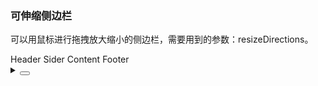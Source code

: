 ### 可伸缩侧边栏

可以用鼠标进行拖拽放大缩小的侧边栏，需要用到的参数：<yc-tag>resizeDirections</yc-tag>。

<div class="cell-demo vp-raw">
  <div class="layout-demo">
    <yc-layout>
      <yc-layout-header>Header</yc-layout-header>
      <yc-layout>
        <yc-layout-sider :resize-directions="['right']">
          Sider
        </yc-layout-sider>
        <yc-layout-content>Content</yc-layout-content>
      </yc-layout>
      <yc-layout-footer>Footer</yc-layout-footer>
    </yc-layout>
  </div>
</div>

<style scoped>
.layout-demo :deep(.yc-layout-header),
.layout-demo :deep(.yc-layout-footer),
.layout-demo :deep(.yc-layout-sider-children),
.layout-demo :deep(.yc-layout-content) {
  display: flex;
  flex-direction: column;
  justify-content: center;
  color: var(--color-white);
  font-size: 16px;
  font-stretch: condensed;
  text-align: center;
}

.layout-demo :deep(.yc-layout-header),
.layout-demo :deep(.yc-layout-footer) {
height: 64px;
background-color: var(--color-primary-light-4);
}

.layout-demo :deep(.yc-layout-sider) {
width: 206px;
background-color: var(--color-primary-light-3);
min-width: 150px;
max-width: 500px;
height: 200px;
}

.layout-demo :deep(.yc-layout-content) {
background-color: rgb(var(--arcoblue-6));
}
</style>

<details>
<summary>
 <button class="code-btn"  >
    <icon-code />
 </button>
</summary>

```vue
<template>
  <div class="layout-demo">
    <yc-layout>
      <yc-layout-header>Header</yc-layout-header>
      <yc-layout>
        <yc-layout-sider :resize-directions="['right']">
          Sider
        </yc-layout-sider>
        <yc-layout-content>Content</yc-layout-content>
      </yc-layout>
      <yc-layout-footer>Footer</yc-layout-footer>
    </yc-layout>
  </div>
</template>
<style scoped>
.layout-demo :deep(.yc-layout-header),
.layout-demo :deep(.yc-layout-footer),
.layout-demo :deep(.yc-layout-sider-children),
.layout-demo :deep(.yc-layout-content) {
  display: flex;
  flex-direction: column;
  justify-content: center;
  color: var(--color-white);
  font-size: 16px;
  font-stretch: condensed;
  text-align: center;
}

.layout-demo :deep(.yc-layout-header),
.layout-demo :deep(.yc-layout-footer) {
  height: 64px;
  background-color: var(--color-primary-light-4);
}

.layout-demo :deep(.yc-layout-sider) {
  width: 206px;
  background-color: var(--color-primary-light-3);
  min-width: 150px;
  max-width: 500px;
  height: 200px;
}

.layout-demo :deep(.yc-layout-content) {
  background-color: rgb(var(--arcoblue-6));
}
</style>
```

</details>
